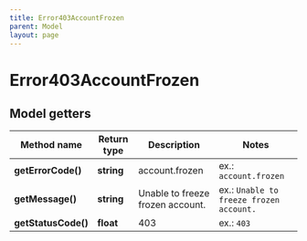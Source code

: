 ```yaml
---
title: Error403AccountFrozen
parent: Model
layout: page
---
```


# Error403AccountFrozen

## Model getters

Method name | Return type | Description | Notes
------------ | ------------- | ------------- | -------------
**getErrorCode()** | **string** | account.frozen | ex.: `account.frozen`
**getMessage()** | **string** | Unable to freeze frozen account. | ex.: `Unable to freeze frozen account.`
**getStatusCode()** | **float** | 403 | ex.: `403`

